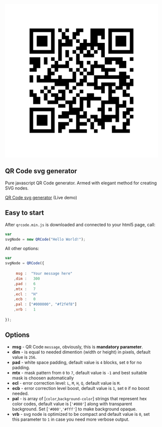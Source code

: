 ![SVG QR Code Generator](img/generated.svg)

## QR Code svg generator
Pure javascript QR Code generator. Armed with elegant method for creating SVG nodes.

[QR Code svg generator](https://datalog.github.io/demo/qrcode-svg/) (Live demo)


## Easy to start
After `qrcode.min.js` is downloaded and connected to your html5 page, call:
```javascript
var
svgNode = new QRCode("Hello World!");
```

All other options:
```javascript
var
svgNode = QRCode({

     msg :  "Your message here"
    ,dim :   300
    ,pad :   6
    ,mtx :   7
    ,ecl :  "H"
    ,ecb :   0
    ,pal : ["#000000", "#f2f4f8"]
    ,vrb :   1

});
```

## Options
* **msg** - QR Code ``message``, obviously, this is **mandatory parameter**.
* **dim** - is equal to needed dimention (width or height) in pixels, default value is `256`.
* **pad** - white space padding, default value is `4` blocks, set `0` for no padding.
* **mtx** - mask pattern from `0` to `7`, default value is `-1` and best suitable mask is choosen automatically
* **ecl** - error correction level: `L`, `M`, `H`, `Q`, default value is `M`.
* **ecb** - error correction level boost, default value is `1`, set `0` if no boost needed.
* **pal** - is array of [`color`,`background-color`] strings that represent hex color codes, default value is [`'#000'`] along with transparent background. Set [`'#000'`,`'#fff'`] to make background opaque.
* **vrb** - svg node is optimized to be compact and default value is `0`, set this parameter to `1` in case you need more verbose output.
